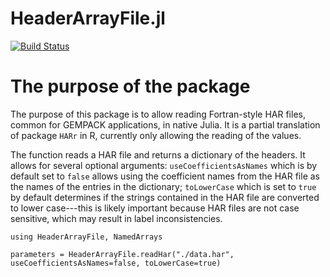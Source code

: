 # HeaderArrayFile.jl

[![Build Status](https://github.com/mivanic/HeaderArrayFile.jl/actions/workflows/CI.yml/badge.svg?branch=master)](https://github.com/mivanic/HeaderArrayFile.jl/actions/workflows/CI.yml?query=branch%3Amaster)


# The purpose of the package

The purpose of this package is to allow reading Fortran-style HAR files, common for GEMPACK applications, in native Julia. It is a partial translation of package `HARr` in R, currently only allowing the reading of the values.

The function reads a HAR file and returns a dictionary of the headers. It allows for several optional arguments: `useCoefficientsAsNames` which is by default set to `false` allows using the coefficient names from the HAR file as the names of the entries in the dictionary; `toLowerCase` which is set to `true` by default determines if the strings contained in the HAR file are converted to lower case---this is likely important because HAR files are not case sensitive, which may result in label inconsistencies.

```
using HeaderArrayFile, NamedArrays

parameters = HeaderArrayFile.readHar("./data.har", useCoefficientsAsNames=false, toLowerCase=true)
```

